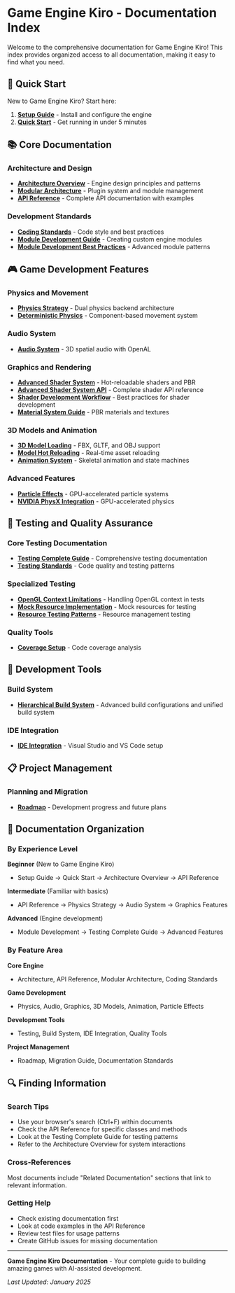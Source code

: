 # Game Engine Kiro - Documentation Index

Welcome to the comprehensive documentation for Game Engine Kiro! This index provides organized access to all documentation, making it easy to find what you need.

## 🚀 Quick Start

New to Game Engine Kiro? Start here:

1. **[Setup Guide](setup.md)** - Install and configure the engine
2. **[Quick Start](quickstart.md)** - Get running in under 5 minutes

## 📚 Core Documentation

### Architecture and Design

- **[Architecture Overview](architecture.md)** - Engine design principles and patterns
- **[Modular Architecture](modular-architecture.md)** - Plugin system and module management
- **[API Reference](api-reference.md)** - Complete API documentation with examples

### Development Standards

- **[Coding Standards](coding-standards.md)** - Code style and best practices
- **[Module Development Guide](module-development-guide.md)** - Creating custom engine modules
- **[Module Development Best Practices](module-development-best-practices.md)** - Advanced module patterns

## 🎮 Game Development Features

### Physics and Movement

- **[Physics Strategy](physics-strategy.md)** - Dual physics backend architecture
- **[Deterministic Physics](deterministic-physics.md)** - Component-based movement system

### Audio System

- **[Audio System](audio-system.md)** - 3D spatial audio with OpenAL

### Graphics and Rendering

- **[Advanced Shader System](advanced-shader-system.md)** - Hot-reloadable shaders and PBR
- **[Advanced Shader System API](advanced-shader-system-api.md)** - Complete shader API reference
- **[Shader Development Workflow](shader-development-workflow.md)** - Best practices for shader development
- **[Material System Guide](material-system-guide.md)** - PBR materials and textures

### 3D Models and Animation

- **[3D Model Loading](3d-model-loading.md)** - FBX, GLTF, and OBJ support
- **[Model Hot Reloading](model-hot-reloading.md)** - Real-time asset reloading
- **[Animation System](animation-system.md)** - Skeletal animation and state machines

### Advanced Features

- **[Particle Effects](particle-effects.md)** - GPU-accelerated particle systems
- **[NVIDIA PhysX Integration](nvidia-physx-integration.md)** - GPU-accelerated physics

## 🧪 Testing and Quality Assurance

### Core Testing Documentation

- **[Testing Complete Guide](testing-complete-guide.md)** - Comprehensive testing documentation
- **[Testing Standards](testing-standards.md)** - Code quality and testing patterns

### Specialized Testing

- **[OpenGL Context Limitations](testing-opengl-limitations.md)** - Handling OpenGL context in tests
- **[Mock Resource Implementation](testing-mock-resources.md)** - Mock resources for testing
- **[Resource Testing Patterns](testing-resource-patterns.md)** - Resource management testing

### Quality Tools

- **[Coverage Setup](coverage-setup.md)** - Code coverage analysis

## 🔧 Development Tools

### Build System

- **[Hierarchical Build System](hierarchical-build-system.md)** - Advanced build configurations and unified build system

### IDE Integration

- **[IDE Integration](ide.md)** - Visual Studio and VS Code setup

## 📋 Project Management

### Planning and Migration

- **[Roadmap](roadmap.md)** - Development progress and future plans

## 📖 Documentation Organization

### By Experience Level

**Beginner** (New to Game Engine Kiro)

- Setup Guide → Quick Start → Architecture Overview → API Reference

**Intermediate** (Familiar with basics)

- API Reference → Physics Strategy → Audio System → Graphics Features

**Advanced** (Engine development)

- Module Development → Testing Complete Guide → Advanced Features

### By Feature Area

**Core Engine**

- Architecture, API Reference, Modular Architecture, Coding Standards

**Game Development**

- Physics, Audio, Graphics, 3D Models, Animation, Particle Effects

**Development Tools**

- Testing, Build System, IDE Integration, Quality Tools

**Project Management**

- Roadmap, Migration Guide, Documentation Standards

## 🔍 Finding Information

### Search Tips

- Use your browser's search (Ctrl+F) within documents
- Check the API Reference for specific classes and methods
- Look at the Testing Complete Guide for testing patterns
- Refer to the Architecture Overview for system interactions

### Cross-References

Most documents include "Related Documentation" sections that link to relevant information.

### Getting Help

- Check existing documentation first
- Look at code examples in the API Reference
- Review test files for usage patterns
- Create GitHub issues for missing documentation

---

**Game Engine Kiro Documentation** - Your complete guide to building amazing games with AI-assisted development.

_Last Updated: January 2025_

